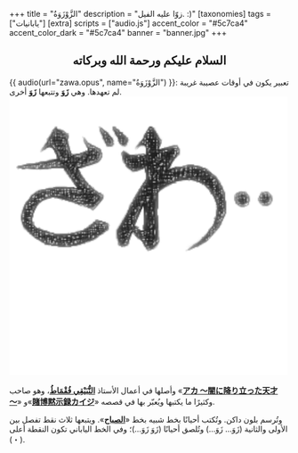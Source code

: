 +++
title = "الزَّوْزَوَةُ"
description = "زوّا عليه الفيل. :)"
[taxonomies]
tags = ["يابانيات"]
[extra]
scripts = ["audio.js"]
accent_color = "#5c7ca4"
accent_color_dark = "#5c7ca4"
banner = "banner.jpg"
+++

<h2 style="text-align:center">السلام عليكم ورحمة الله وبركاته</h2>

 {{ audio(url="zawa.opus", name="الزَّوْزَوَةُ") }}: تعبير يكون في أوقات عصيبة غريبة لم تعهدها. وهي **زَوَ** وتتبعها **زَوَ** أخرى. <img class="emoji no-hover" alt="zawa" src="zawa.png" />


وأصلها في أعمال الأستاذ [**النُّبَيْقِي فُقْمَاطُ**](https://ja.wikipedia.org/wiki/%E7%A6%8F%E6%9C%AC%E4%BC%B8%E8%A1%8C)، وهو صاحب «[**アカ ～闇に降り立った天才～**](https://web.archive.org/web/20070629121624/http://www.vap.co.jp/akagi/)» و«[**賭博黙示録カイジ**](https://annict.com/works/588)» وكثيرًا ما يكتبها ويُعبّر بها في قصصه.

وتُرسم بلون داكن. وتُكتب أحيانًا بخط شبيه بخط «[**الصباح**](https://fonts.google.com/noto/specimen/Noto+Serif+JP)». ويتبعها ثلاث نقط تفصل بين الأولى والثانية (زَوَ... زَوَ...) وتُلصق أحيانًا (زَوَ زَوَ...)؛ وفي الخط الياباني تكون النقطة أعلى (・).